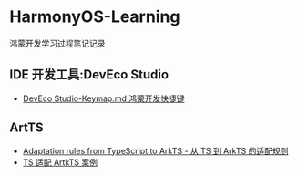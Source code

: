 # HarmonyOS-Learning
鸿蒙开发学习过程笔记记录

## IDE 开发工具:DevEco Studio
<ul>
  <li>
    <a href="https://github.com/DIDA-lJ/HarmonyOS-Learning/blob/main/DevEco%20Studio-Keymap.md"> DevEco Studio-Keymap.md 鸿蒙开发快捷键</a>
  </li>
</ul>

## ArtTS
<ul>
  <li>
    <a href="https://github.com/DIDA-lJ/HarmonyOS-Learning/blob/main/Adaptation_rules_from_TypeScript_to_ArkTS.md">Adaptation rules from TypeScript to ArkTS - 从 TS 到 ArkTS 的适配规则</a> <br/>
  </li>
  <li>
    <a href="https://github.com/DIDA-lJ/HarmonyOS-Learning/blob/main/Adaptation_guidance_ArkTS_case.md">TS 适配 ArtkTS 案例</a>
  </li>
</ul>
